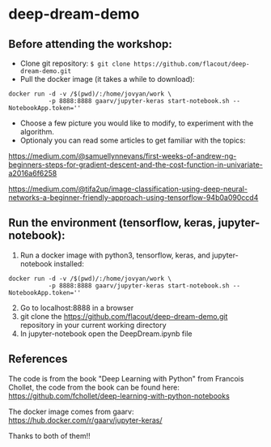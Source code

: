 # deep-dream-demo


## Before attending the workshop:
- Clone git repository: `$ git clone https://github.com/flacout/deep-dream-demo.git`
- Pull the docker image (it takes a while to download):
```
docker run -d -v /$(pwd)/:/home/jovyan/work \
           -p 8888:8888 gaarv/jupyter-keras start-notebook.sh --NotebookApp.token=''
```
- Choose a few picture you would like to modify, to experiment with the algorithm.
- Optionaly you can read some articles to get familiar with the topics:

https://medium.com/@samuellynnevans/first-weeks-of-andrew-ng-beginners-steps-for-gradient-descent-and-the-cost-function-in-univariate-a2016a6f6258

https://medium.com/@tifa2up/image-classification-using-deep-neural-networks-a-beginner-friendly-approach-using-tensorflow-94b0a090ccd4

## Run the environment (tensorflow, keras, jupyter-notebook):

1. Run a docker image with python3, tensorflow, keras, and jupyter-notebook installed:

```
docker run -d -v /$(pwd)/:/home/jovyan/work \
           -p 8888:8888 gaarv/jupyter-keras start-notebook.sh --NotebookApp.token=''
```


2. Go to localhost:8888 in a browser
3. git clone the https://github.com/flacout/deep-dream-demo.git repository in your current working directory
4. In jupyter-notebook open the DeepDream.ipynb file


## References

The code is from the book "Deep Learning with Python" from Francois Chollet, 
the code from the book can be found here: https://github.com/fchollet/deep-learning-with-python-notebooks

The docker image comes from gaarv: https://hub.docker.com/r/gaarv/jupyter-keras/

Thanks to both of them!!